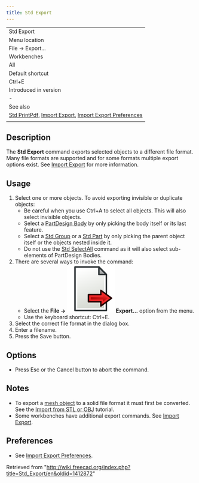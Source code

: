 ```yaml
---
title: Std Export
---
```


|                                                                                                                                                                                    |
| ---------------------------------------------------------------------------------------------------------------------------------------------------------------------------------- |
| Std Export                                                                                                                                                                         |
| Menu location                                                                                                                                                                      |
| File → Export...                                                                                                                                                                   |
| Workbenches                                                                                                                                                                        |
| All                                                                                                                                                                                |
| Default shortcut                                                                                                                                                                   |
| Ctrl+E                                                                                                                                                                             |
| Introduced in version                                                                                                                                                              |
| -                                                                                                                                                                                  |
| See also                                                                                                                                                                           |
| [Std PrintPdf](/Std_PrintPdf "Std PrintPdf"), [Import Export](/Import_Export "Import Export"), [Import Export Preferences](/Import_Export_Preferences "Import Export Preferences") |
|                                                                                                                                                                                    |

## Description

The **Std Export** command exports selected objects to a different file format. Many file formats are supported and for some formats multiple export options exist. See [Import Export](/Import_Export "Import Export") for more information.

## Usage

1. Select one or more objects. To avoid exporting invisible or duplicate objects:
   - Be careful when you use Ctrl+A to select all objects. This will also select invisible objects.
   - Select a [PartDesign Body](/PartDesign_Body "PartDesign Body") by only picking the body itself or its last feature.
   - Select a [Std Group](/Std_Group "Std Group") or a [Std Part](/Std_Part "Std Part") by only picking the parent object itself or the objects nested inside it.
   - Do not use the [Std SelectAll](/Std_SelectAll "Std SelectAll") command as it will also select sub-elements of PartDesign Bodies.
2. There are several ways to invoke the command:
   - Select the **File → ![](/src/assets/images/Std_Export.svg) Export...** option from the menu.
   - Use the keyboard shortcut: Ctrl+E.
3. Select the correct file format in the dialog box.
4. Enter a filename.
5. Press the Save button.

## Options

- Press Esc or the Cancel button to abort the command.

## Notes

- To export a [mesh object](/Mesh_Workbench "Mesh Workbench") to a solid file format it must first be converted. See the [Import from STL or OBJ](/Import_from_STL_or_OBJ "Import from STL or OBJ") tutorial.
- Some workbenches have additional export commands. See [Import Export](/Import_Export "Import Export").

## Preferences

- See [Import Export Preferences](/Import_Export_Preferences "Import Export Preferences").

Retrieved from "<http://wiki.freecad.org/index.php?title=Std_Export/en&oldid=1412872>"
